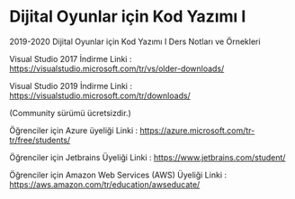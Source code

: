 # Dijital Oyunlar için Kod Yazımı I
2019-2020 Dijital Oyunlar için Kod Yazımı I Ders Notları ve Örnekleri

Visual Studio 2017 İndirme Linki : https://visualstudio.microsoft.com/tr/vs/older-downloads/

Visual Studio 2019 İndirme Linki : https://visualstudio.microsoft.com/tr/downloads/

(Community sürümü ücretsizdir.)

Öğrenciler için Azure üyeliği Linki : https://azure.microsoft.com/tr-tr/free/students/

Öğrenciler için Jetbrains Üyeliği Linki : https://www.jetbrains.com/student/

Öğrenciler için Amazon Web Services (AWS) Üyeliği Linki : https://aws.amazon.com/tr/education/awseducate/
